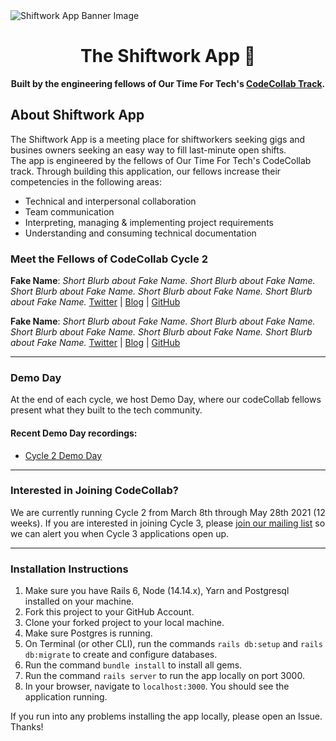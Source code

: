 <img src="https://i.ibb.co/Rymn5XF/readme-banner.png" alt="Shiftwork App Banner Image" />

<div align="center">
  <h1>The Shiftwork App 📆</h1>
  <strong>Built by the engineering fellows of Our Time For Tech's <a href="https://ourtimefortech.org">CodeCollab Track</a>.</strong>
</div>

## About Shiftwork App

The Shiftwork App is a meeting place for shiftworkers seeking gigs and busines owners seeking an easy way to fill last-minute open shifts.<br />
The app is engineered by the fellows of Our Time For Tech's CodeCollab track. Through building this application, our fellows increase their competencies in the following areas:
- Technical and interpersonal collaboration
- Team communication
- Interpreting, managing & implementing project requirements
- Understanding and consuming technical documentation

### Meet the Fellows of CodeCollab Cycle 2

**Fake Name**: *Short Blurb about Fake Name. Short Blurb about Fake Name. Short Blurb about Fake Name. Short Blurb about Fake Name. Short Blurb about Fake Name.*
[Twitter](https://twitter.com) | [Blog](https://arit.dev) | [GitHub](https://github.com)

**Fake Name**: *Short Blurb about Fake Name. Short Blurb about Fake Name. Short Blurb about Fake Name. Short Blurb about Fake Name. Short Blurb about Fake Name.*
[Twitter](https://twitter.com) | [Blog](https://arit.dev) | [GitHub](https://github.com)

<hr />

### Demo Day

At the end of each cycle, we host Demo Day, where our codeCollab fellows present what they built to the tech community.

#### Recent Demo Day recordings:
- [Cycle 2 Demo Day](https://example.com)

<hr />

### Interested in Joining CodeCollab?

We are currently running Cycle 2 from March 8th through May 28th 2021 (12 weeks). If you are interested in joining Cycle 3, please [join our mailing list](https://ourtimefortech.org/#apply) so we can alert you when Cycle 3 applications open up.

<hr />

### Installation Instructions
1. Make sure you have Rails 6, Node (14.14.x), Yarn and Postgresql installed on your machine.
2. Fork this project to your GitHub Account.
3. Clone your forked project to your local machine.
4. Make sure Postgres is running.
5. On Terminal (or other CLI), run the commands `rails db:setup` and `rails db:migrate` to create and configure databases.
6. Run the command `bundle install` to install all gems.
7. Run the command `rails server` to run the app locally on port 3000.
8. In your browser, navigate to `localhost:3000`. You should see the application running.

If you run into any problems installing the app locally, please open an Issue. Thanks!